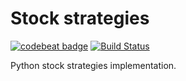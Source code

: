 # Stock strategies
[![codebeat badge](https://codebeat.co/badges/357bb363-448c-496b-b1c8-820687cd87fd)](https://codebeat.co/projects/github-com-damonthecricket-stock-strategies-master) [![Build Status](https://travis-ci.org/damonthecricket/stock-strategies.svg?branch=master)](https://travis-ci.org/damonthecricket/stock-strategies)

Python stock strategies implementation.
